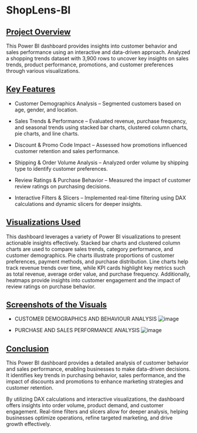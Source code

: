 # ShopLens-BI

## <ins>**Project Overview**</ins>
 
This Power BI dashboard provides insights into customer behavior and sales performance using an interactive and data-driven approach. Analyzed a shopping trends dataset with 3,900 rows to uncover key insights on sales trends, product performance, promotions, and customer preferences through various visualizations.

## <ins>**Key Features**</ins>

- Customer Demographics Analysis – Segmented customers based on age, gender, and location.

- Sales Trends & Performance – Evaluated revenue, purchase frequency, and seasonal trends using stacked bar charts, clustered column charts, pie charts, and line charts.

- Discount & Promo Code Impact – Assessed how promotions influenced customer retention and sales performance.

- Shipping & Order Volume Analysis – Analyzed order volume by shipping type to identify customer preferences.

- Review Ratings & Purchase Behavior – Measured the impact of customer review ratings on purchasing decisions.

- Interactive Filters & Slicers – Implemented real-time filtering using DAX calculations and dynamic slicers for deeper insights.

## <ins>**Visualizations Used**</ins>

This dashboard leverages a variety of Power BI visualizations to present actionable insights effectively. Stacked bar charts and clustered column charts are used to compare sales trends, category performance, and customer demographics. Pie charts illustrate proportions of customer preferences, payment methods, and purchase distribution. Line charts help track revenue trends over time, while KPI cards highlight key metrics such as total revenue, average order value, and purchase frequency. Additionally, heatmaps provide insights into customer engagement and the impact of review ratings on purchase behavior.

## <ins>**Screenshots of the Visuals**</ins>
- CUSTOMER DEMOGRAPHICS AND BEHAVIOUR ANALYSIS 
![image](https://github.com/user-attachments/assets/3bbc809b-8572-47c0-bc12-ecbfb93fb9fc)

- PURCHASE AND SALES PERFORMANCE ANALYSIS 
![image](https://github.com/user-attachments/assets/5e5fa685-e114-4afc-8ed8-00387792ca3c)


## <ins>**Conclusion**</ins>

This Power BI dashboard provides a detailed analysis of customer behavior and sales performance, enabling businesses to make data-driven decisions. It identifies key trends in purchasing behavior, sales performance, and the impact of discounts and promotions to enhance marketing strategies and customer retention.

By utilizing DAX calculations and interactive visualizations, the dashboard offers insights into order volume, product demand, and customer engagement. Real-time filters and slicers allow for deeper analysis, helping businesses optimize operations, refine targeted marketing, and drive growth effectively.

